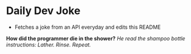 
# Daily Dev Joke

- Fetches a joke from an API everyday and edits this README

**How did the programmer die in the shower?**
*He read the shampoo bottle instructions: Lather. Rinse. Repeat.*